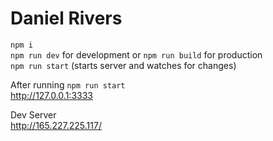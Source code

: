 # Daniel Rivers

``npm i``\
``npm run dev`` for development or ``npm run build`` for production\
``npm run start`` (starts server and watches for changes)

After running ``npm run start``\
http://127.0.0.1:3333

Dev Server\
http://165.227.225.117/